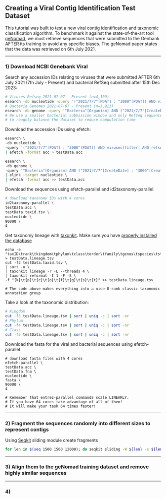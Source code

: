 ## Creating a Viral Contig Identification Test Dataset
This tutorial was built to test a new viral contig identification and taxonomic classification algorithm. To benchmark it against the state-of-the-art tool [geNomad](https://doi.org/10.1038/s41587-023-01953-y),
we must retrieve sequences that were submitted to the Genbank AFTER its training to avoid any specific biases. The geNomad paper states that the data was retrieved on 6th July 2021. 
___
### 1) Download NCBI Genebank Viral 
Search any accession IDs relating to viruses that were submitted AFTER 6th July 2021 (7th July - Present) and bacterial RefSeq submitted after 15th Dec 2023:
```bash
# Viruses Refseq 2021-07-07 - Present (n=4,109)
esearch -db nucleotide -query '("2021/7/7"[PDAT] : "3000"[PDAT]) AND viruses[filter] AND refseq[filter] AND ("Viruses"[Organism])'
# Bacteria Genomes 2021-07-07 - Present (n=3,913)
esearch -db genome -query '"Bacteria"[Organism] AND ("2021/7/7"[CreateDate] : "3000"[CreateDate])'
# We use a smaller bacterial submission window and only RefSeq sequences
# to roughly balance the dataset to reduce computation time
```
Download the accession IDs using efetch:
```bash
esearch \
-db nucleotide \
-query '("2021/7/7"[PDAT] : "3000"[PDAT]) AND viruses[filter] AND refseq[filter] AND ("Viruses"[Organism])' \
| efetch -format acc > testData.acc

esearch \
-db genome \
-query '"Bacteria"[Organism] AND ("2021/7/7"[CreateDate] : "3000"[CreateDate])' \
| elink -target nucleotide \
| efetch -format acc >> testData.acc

```
Download the sequences using efetch-parallel and id2taxonomy-parallel:
```bash
# download taxonomy IDs with 4 cores
id2taxonomy-parallel \
testData.acc \
testData.taxid.tsv \
nucleotide \
90000 \
4
```
Get taxonomy lineage with [taxonkit](https://bioinf.shenwei.me/taxonkit/). Make sure you have [properly installed the database](https://github.com/erfanshekarriz/entrez-parallel)
```
echo -e "taxID\trank\tkingdom\tphylum\tclass\torder\tfamily\tgenus\tspecies\tstrain" > testData.lineage.tsv
cut -f2 testData.taxid.tsv \
| sort -u \
| taxonkit lineage -r -L --threads 4 \
| taxonkit reformat -I 1 -F -S \
-f "{k}\t{p}\t{c}\t{o}\t{f}\t{g}\t{s}\t{t}" >> testData.lineage.tsv

# The code above makes everything into a nice 8-rank classic taxonomic annotation group
```
Take a look at the taxonomic distribution:
```bash
# Kingdom
cut -f3 testData.lineage.tsv | sort | uniq -c | sort -nr
# Phylum 
cut -f4 testData.lineage.tsv | sort | uniq -c | sort -nr
# Class
cut -f5 testData.lineage.tsv | sort | uniq -c | sort -nr
```
Download the fasta for the viral and bacterial sequences using efetch-parallel
```
# download fasta files with 4 cores 
efetch-parallel \
testData.acc \
testData.fna \
nucleotide \
fasta \
90000 \
4

# Remember that entrez-parallel commands scale LINEARLY.
# If you have 64 cores take advantage of all of them!
# It will make your task 64 times faster!
```
___
### 2) Fragment the sequences randomly into different sizes to represent contigs 
Using [Seqkit](https://bioinf.shenwei.me/seqkit/) sliding module create fragments
```bash
for len in $(seq 1500 1500 12000); do seqkit sliding -W ${len} -s ${len} testData.fna > testData_${len}.fna ; done
```
___
### 3) Align them to the geNomad training dataset and remove highly similar sequences

___
### 4) 
